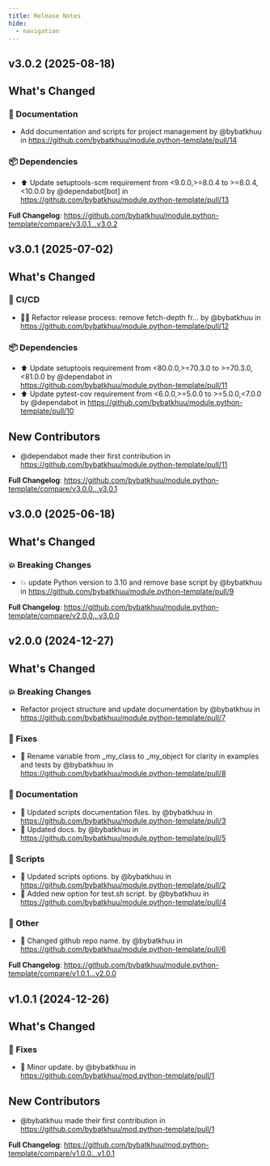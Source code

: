 ```yaml
---
title: Release Notes
hide:
  - navigation
---
```


## v3.0.2 (2025-08-18)

<!-- Release notes generated using configuration in .github/release.yml at v3.0.2 -->

## What's Changed
### 📝 Documentation
* Add documentation and scripts for project management by @bybatkhuu in https://github.com/bybatkhuu/module.python-template/pull/14
### 📦 Dependencies
* ⬆️ Update setuptools-scm requirement from <9.0.0,>=8.0.4 to >=8.0.4,<10.0.0 by @dependabot[bot] in https://github.com/bybatkhuu/module.python-template/pull/13


**Full Changelog**: https://github.com/bybatkhuu/module.python-template/compare/v3.0.1...v3.0.2

## v3.0.1 (2025-07-02)

<!-- Release notes generated using configuration in .github/release.yml at v3.0.1 -->

## What's Changed
### 👷 CI/CD
* :hammer::green_heart: Refactor release process: remove fetch-depth fr… by @bybatkhuu in https://github.com/bybatkhuu/module.python-template/pull/12
### 📦 Dependencies
* ⬆️ Update setuptools requirement from <80.0.0,>=70.3.0 to >=70.3.0,<81.0.0 by @dependabot in https://github.com/bybatkhuu/module.python-template/pull/11
* ⬆️ Update pytest-cov requirement from <6.0.0,>=5.0.0 to >=5.0.0,<7.0.0 by @dependabot in https://github.com/bybatkhuu/module.python-template/pull/10

## New Contributors
* @dependabot made their first contribution in https://github.com/bybatkhuu/module.python-template/pull/11

**Full Changelog**: https://github.com/bybatkhuu/module.python-template/compare/v3.0.0...v3.0.1

## v3.0.0 (2025-06-18)

<!-- Release notes generated using configuration in .github/release.yml at v3.0.0 -->

## What's Changed
### 💥 Breaking Changes
* :boom: update Python version to 3.10 and remove base script by @bybatkhuu in https://github.com/bybatkhuu/module.python-template/pull/9


**Full Changelog**: https://github.com/bybatkhuu/module.python-template/compare/v2.0.0...v3.0.0

## v2.0.0 (2024-12-27)

<!-- Release notes generated using configuration in .github/release.yml at v2.0.0 -->

## What's Changed
### 💥 Breaking Changes
* Refactor project structure and update documentation by @bybatkhuu in https://github.com/bybatkhuu/module.python-template/pull/7
### 🐛 Fixes
* :memo: Rename variable from _my_class to _my_object for clarity in examples and tests by @bybatkhuu in https://github.com/bybatkhuu/module.python-template/pull/8
### 📝 Documentation
* :memo: Updated scripts documentation files. by @bybatkhuu in https://github.com/bybatkhuu/module.python-template/pull/3
* :memo: Updated docs. by @bybatkhuu in https://github.com/bybatkhuu/module.python-template/pull/5
### 🔨 Scripts
* :hammer: Updated scripts options. by @bybatkhuu in https://github.com/bybatkhuu/module.python-template/pull/2
* :hammer: Added new option for test.sh script. by @bybatkhuu in https://github.com/bybatkhuu/module.python-template/pull/4
### 💬 Other
* :truck: Changed github repo name. by @bybatkhuu in https://github.com/bybatkhuu/module.python-template/pull/6


**Full Changelog**: https://github.com/bybatkhuu/module.python-template/compare/v1.0.1...v2.0.0

## v1.0.1 (2024-12-26)

<!-- Release notes generated using configuration in .github/release.yml at v1.0.1 -->

## What's Changed
### 🐛 Fixes
* :art: Minor update. by @bybatkhuu in https://github.com/bybatkhuu/mod.python-template/pull/1

## New Contributors
* @bybatkhuu made their first contribution in https://github.com/bybatkhuu/mod.python-template/pull/1

**Full Changelog**: https://github.com/bybatkhuu/mod.python-template/compare/v1.0.0...v1.0.1
